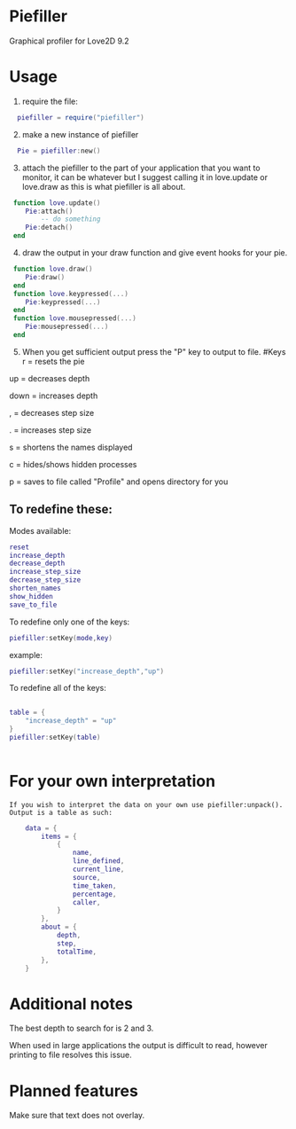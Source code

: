 # Piefiller
Graphical profiler for Love2D 9.2
# Usage
1) require the file:
```lua
  piefiller = require("piefiller")
```
2) make a new instance of piefiller
```lua
  Pie = piefiller:new()
```
3) attach the piefiller to the part of your application that you want to monitor, it can be whatever but I suggest calling it in love.update or love.draw as this is what piefiller is all about.

```lua
 function love.update()
	Pie:attach()
		-- do something
	Pie:detach()
 end
```
4) draw the output in your draw function and give event hooks for your pie.
```lua
 function love.draw()
	Pie:draw()
 end
 function love.keypressed(...)
 	Pie:keypressed(...)
 end
 function love.mousepressed(...)
 	Pie:mousepressed(...)
 end
```
5) When you get sufficient output press the "P" key to output to file.
#Keys
r 	= resets the pie 

up 	= decreases depth 

down 	= increases depth 

, 	= decreases step size 

.	= increases step size 

s	= shortens the names displayed

c	= hides/shows hidden processes

p	= saves to file called "Profile" and opens directory for you
## To redefine these:
Modes available:
```lua
reset
increase_depth
decrease_depth
increase_step_size
decrease_step_size
shorten_names
show_hidden
save_to_file
```
To redefine only one of the keys:

```lua
piefiller:setKey(mode,key)
```

example:

```lua
piefiller:setKey("increase_depth","up")
```
To redefine all of the keys:
```lua
	
table = {
	"increase_depth" = "up"
}
piefiller:setKey(table)
	
```
# For your own interpretation 
	If you wish to interpret the data on your own use piefiller:unpack().
	Output is a table as such:
	
```lua
	data = {
		items = { 
			{ 
				name,
				line_defined, 
				current_line,
				source,
				time_taken, 
				percentage,
				caller,
			}
		}, 
		about = {
			depth,
			step, 
			totalTime,
		}, 
	} 
```
	
# Additional notes
The best depth to search for is 2 and 3.

When used in large applications the output is difficult to read, however printing to file resolves this issue.
# Planned features
Make sure that text does not overlay.
